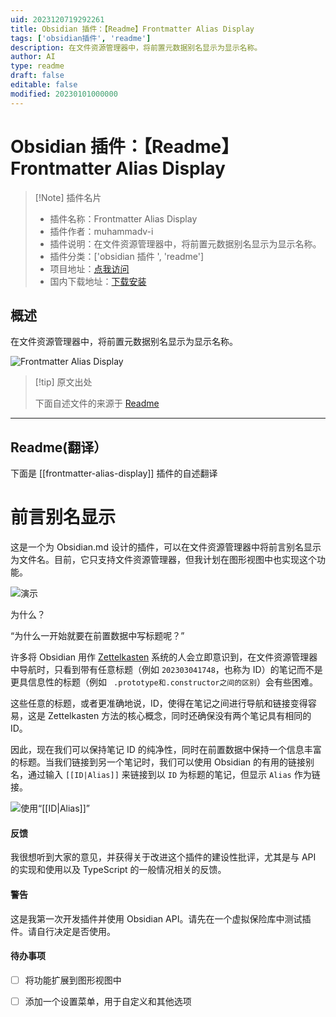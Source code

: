 ```yaml
---
uid: 2023120719292261
title: Obsidian 插件：【Readme】Frontmatter Alias Display
tags: ['obsidian插件', 'readme']
description: 在文件资源管理器中，将前置元数据别名显示为显示名称。
author: AI
type: readme
draft: false
editable: false
modified: 20230101000000
---
```


# Obsidian 插件：【Readme】Frontmatter Alias Display

> [!Note] 插件名片
> - 插件名称：Frontmatter Alias Display
> - 插件作者：muhammadv-i
> - 插件说明：在文件资源管理器中，将前置元数据别名显示为显示名称。
> - 插件分类：['obsidian 插件 ', 'readme']
> - 项目地址：[点我访问](https://github.com/muhammadv-i/obsidian-frontmatter-alias-display)
> - 国内下载地址：[下载安装](https://pkmer.cn/products/plugin/pluginMarket/?frontmatter-alias-display)

## 概述

在文件资源管理器中，将前置元数据别名显示为显示名称。

![Frontmatter Alias Display](https://cdn.pkmer.cn/covers/frontmatter-alias-display.gif!pkmer)

> [!tip] 原文出处
>
>下面自述文件的来源于 [Readme](https://ghproxy.net/https://raw.githubusercontent.com/muhammadv-i/obsidian-frontmatter-alias-display/main/README.md)
>

---

## Readme(翻译）

下面是 [[frontmatter-alias-display]] 插件的自述翻译

# 前言别名显示

这是一个为 Obsidian.md 设计的插件，可以在文件资源管理器中将前言别名显示为文件名。目前，它只支持文件资源管理器，但我计划在图形视图中也实现这个功能。

![演示](https://cdn.pkmer.cn/covers/frontmatter-alias-display_2_0.gif!pkmer)

为什么？

“为什么一开始就要在前置数据中写标题呢？”

许多将 Obsidian 用作 [Zettelkasten](https://zettelkasten.de/) 系统的人会立即意识到，在文件资源管理器中导航时，只看到带有任意标题（例如 `202303041748`，也称为 ID）的笔记而不是更具信息性的标题（例如 ` .prototype和.constructor之间的区别`）会有些困难。

这些任意的标题，或者更准确地说，ID，使得在笔记之间进行导航和链接变得容易，这是 Zettelkasten 方法的核心概念，同时还确保没有两个笔记具有相同的 ID。

因此，现在我们可以保持笔记 ID 的纯净性，同时在前置数据中保持一个信息丰富的标题。当我们链接到另一个笔记时，我们可以使用 Obsidian 的有用的链接别名，通过输入 `[[ID|Alias]]` 来链接到以 `ID` 为标题的笔记，但显示 `Alias` 作为链接。

![使用“[[ID|Alias]]”](https://cdn.pkmer.cn/covers/frontmatter-alias-display_2_1.gif!pkmer)

#### 反馈

我很想听到大家的意见，并获得关于改进这个插件的建设性批评，尤其是与 API 的实现和使用以及 TypeScript 的一般情况相关的反馈。

#### 警告

这是我第一次开发插件并使用 Obsidian API。请先在一个虚拟保险库中测试插件。请自行决定是否使用。

#### 待办事项

- [ ] 将功能扩展到图形视图中
- [ ] 添加一个设置菜单，用于自定义和其他选项



